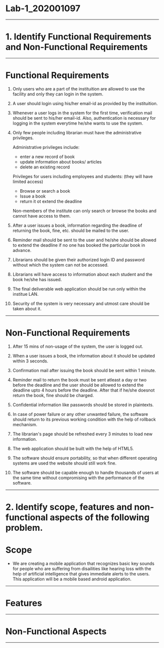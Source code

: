 # Lab-1_202001097

-----------------------------------------------------------------------------------------------------------------------------------------------------------------------

# 1. Identify Functional Requirements and Non-Functional Requirements

-----------------------------------------------------------------------------------------------------------------------------------------------------------------------

# Functional Requirements

1. Only users who are a part of the instituition are allowed to use the facility and only they can login in the system.

2. A user should login using his/her email-id as provided by the instituition.

3. Whenever a user logs in the system for the first time, verification mail should be sent to his/her email-id. Also, authentication is necessary for logging in the system everytime he/she wants to use the system.

4. Only few people including librarian must have the administrative privileges.

   Administrative privileges include:
   * enter a new record of book 
   * update information about books/ articles
   * delete an existing record

   Privileges for users including employees and students: (they will have limited access)
   * Browse or search a book
   * Issue a book
   * return it ot extend the deadline

   Non-members of the institute can only search or browse the books and cannot have access to them.

5. After a user issues a book, information regarding the deadline of returning the book, fine, etc. should be mailed to the user.

6. Reminder mail should be sent to the user and he/she should be allowed to extend the deadline if no one has booked the particular book in advance.

7. Librarians should be given their authorized login ID and password without which the system can not be accessed.

8. Librarians will have access to information about each student and the book he/she has issued.

9. The final deliverable web application should be run only within the institue LAN.

10. Security of the system is very necessary and utmost care should be taken about it.

-----------------------------------------------------------------------------------------------------------------------------------------------------------------------

# Non-Functional Requirements

1. After 15 mins of non-usage of the system, the user is logged out.

2. When a user issues a book, the information about it should be updated within 3 seconds.

3. Confirmation mail after issuing the book should be sent within 1 minute.

4. Reminder mail to return the book must be sent atleast a day or two before the deadline and the user should be allowed to extend the deadline upto 4 hours before the deadline. After that if he/she doesnot return the book, fine should be charged.

5. Confidential information like passwords should be stored in plaintexts.

6. In case of power failure or any other unwanted failure, the software should return to its previous working condition with the help of rollback mechanism.

7. The librarian's page should be refreshed every 3 minutes to load new information.

8. The web application should be built with the help of HTML5.

9. The software should ensure portability, so that when different operating systems are used the website should still work fine.

10. The software should be capable enough to handle thousands of users at the same time without compromising with the performance of the software.


-----------------------------------------------------------------------------------------------------------------------------------------------------------------------

# 2. Identify scope, features and non-functional aspects of the following problem.

# Scope

* We are creating a mobile application that recognizes basic key sounds for people who are suffering from disailities like hearing loss with the help of artificial intelligence that gives immediate alerts to the users. This application will be a mobile based android application.

-----------------------------------------------------------------------------------------------------------------------------------------------------------------------

# Features

-----------------------------------------------------------------------------------------------------------------------------------------------------------------------

# Non-Functional Aspects

-----------------------------------------------------------------------------------------------------------------------------------------------------------------------
